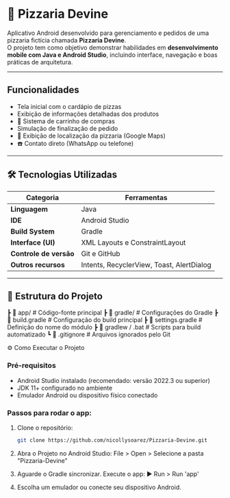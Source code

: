 # 🍕 Pizzaria Devine

Aplicativo Android desenvolvido para gerenciamento e pedidos de uma pizzaria fictícia chamada **Pizzaria Devine**.  
O projeto tem como objetivo demonstrar habilidades em **desenvolvimento mobile com Java e Android Studio**, incluindo interface, navegação e boas práticas de arquitetura.

---

## Funcionalidades

- Tela inicial com o cardápio de pizzas  
- Exibição de informações detalhadas dos produtos  
- 🛒 Sistema de carrinho de compras  
- Simulação de finalização de pedido  
- 📍 Exibição de localização da pizzaria (Google Maps)  
- ☎️ Contato direto (WhatsApp ou telefone)

---

## 🛠️ Tecnologias Utilizadas

| Categoria | Ferramentas |
|------------|-------------|
| **Linguagem** | Java |
| **IDE** | Android Studio |
| **Build System** | Gradle |
| **Interface (UI)** | XML Layouts e ConstraintLayout |
| **Controle de versão** | Git e GitHub |
| **Outros recursos** | Intents, RecyclerView, Toast, AlertDialog |

---

## 📂 Estrutura do Projeto
┣ 📁 app/ # Código-fonte principal
┣ 📁 gradle/ # Configurações do Gradle
┣ 📄 build.gradle # Configuração do build principal
┣ 📄 settings.gradle # Definição do nome do módulo
┣ 📄 gradlew / .bat # Scripts para build automatizado
┗ 📄 .gitignore # Arquivos ignorados pelo Git

⚙️ Como Executar o Projeto

### Pré-requisitos
- Android Studio instalado (recomendado: versão 2022.3 ou superior)
- JDK 11+ configurado no ambiente
- Emulador Android ou dispositivo físico conectado

### Passos para rodar o app:
1. Clone o repositório:
   ```bash
   git clone https://github.com/nicollysoarez/Pizzaria-Devine.git

2. Abra o Projeto no Android Studio: 
File > Open > Selecione a pasta "Pizzaria-Devine"

3. Aguarde o Gradle sincronizar.
Execute o app:
▶️ Run > Run 'app'


4. Escolha um emulador ou conecte seu dispositivo Android.
